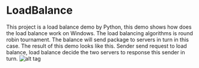 # LoadBalance
This project is a load balance demo by Python, this demo shows how does the load balance work on Windows. 
The load balancing algorithms is round robin tournament. The balance will send package to servers in turn in this case.
The result of this demo looks like this.
Sender send request to load balance, load balance decide the two servers to response this sender in turn.
![alt tag](https://cloud.githubusercontent.com/assets/5746653/12666058/e8a3618c-c60a-11e5-9e6c-1084636afb88.png)
